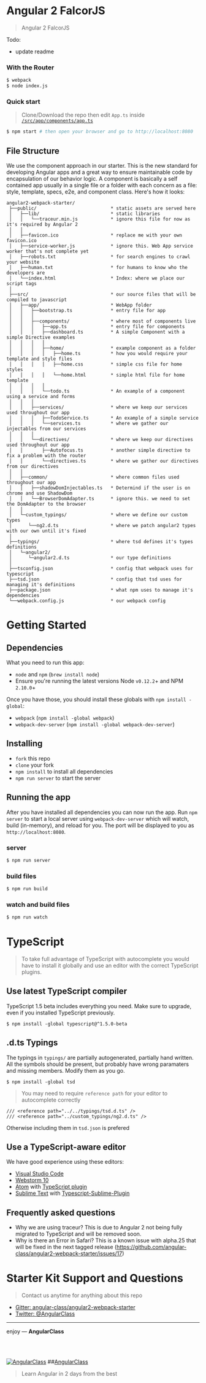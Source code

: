 # Angular 2 FalcorJS

> Angular 2 FalcorJS

Todo:
* update readme

### With the Router
```bash
$ webpack
$ node index.js
```


### Quick start
> Clone/Download the repo then edit `App.ts` inside [`/src/app/components/app.ts`](/src/app/App.ts)

```bash
$ npm start # then open your browser and go to http://localhost:8080
```




## File Structure
We use the component approach in our starter. This is the new standard for developing Angular apps and a great way to ensure maintainable code by encapsulation of our behavior logic. A component is basically a self contained app usually in a single file or a folder with each concern as a file: style, template, specs, e2e, and component class. Here's how it looks:
```
angular2-webpack-starter/
 ├──public/                           * static assets are served here
 │   ├──lib/                          * static libraries
 │   │   └──traceur.min.js            * ignore this file for now as it's required by Angular 2
 │   │
 │   ├──favicon.ico                   * replace me with your own favicon.ico
 │   ├──service-worker.js             * ignore this. Web App service worker that's not complete yet
 │   ├──robots.txt                    * for search engines to crawl your website
 │   ├──human.txt                     * for humans to know who the developers are
 │   └──index.html                    * Index: where we place our script tags
 │
 ├──src/                              * our source files that will be compiled to javascript
 │   ├──app/                          * WebApp folder
 │   │   ├──bootstrap.ts              * entry file for app
 │   │   │
 │   │   ├──components/               * where most of components live
 │   │   │   ├──app.ts                * entry file for components
 │   │   │   ├──dashboard.ts          * A simple Component with a simple Directive examples
 │   │   │   │
 │   │   │   ├──home/                 * example component as a folder
 │   │   │   │   ├──home.ts           * how you would require your template and style files
 │   │   │   │   ├──home.css          * simple css file for home styles
 │   │   │   │   └──home.html         * simple html file for home template
 │   │   │   │
 │   │   │   └──todo.ts               * An example of a component using a service and forms
 │   │   │
 │   │   ├──services/                 * where we keep our services used throughout our app
 │   │   │   ├──TodoService.ts        * An example of a simple service
 │   │   │   └──services.ts           * where we gather our injectables from our services
 │   │   │
 │   │   └──directives/               * where we keep our directives used throughout our app
 │   │       ├──Autofocus.ts          * another simple directive to fix a problem with the router
 │   │       └──directives.ts         * where we gather our directives from our directives
 │   │
 │   ├──common/                       * where common files used throughout our app
 │   │   ├──shadowDomInjectables.ts   * Determind if the user is on chrome and use ShadowDom
 │   │   └──BrowserDomAdapter.ts      * ignore this. we need to set the DomAdapter to the browser
 │   │
 │   └─custom_typings/                * where we define our custom types
 │      └──ng2.d.ts                   * where we patch angular2 types with our own until it's fixed
 │
 ├──typings/                          * where tsd defines it's types definitions
 │   └─angular2/
 │      └─angular2.d.ts               * our type definitions
 │
 ├──tsconfig.json                     * config that webpack uses for typescript
 ├──tsd.json                          * config that tsd uses for managing it's definitions
 ├──package.json                      * what npm uses to manage it's dependencies
 └──webpack.config.js                 * our webpack config
```

# Getting Started
## Dependencies
What you need to run this app:
* `node` and `npm` (`brew install node`)
* Ensure you're running the latest versions Node `v0.12.2`+ and NPM `2.10.0`+

Once you have those, you should install these globals with `npm install -global`:
* `webpack` (`npm install -global webpack`)
* `webpack-dev-server` (`npm install -global webpack-dev-server`)

## Installing
* `fork` this repo
* `clone` your fork
* `npm install` to install all dependencies
* `npm run server` to start the server

## Running the app
After you have installed all dependencies you can now run the app. Run `npm server` to start a local server using `webpack-dev-server` which will watch, build (in-memory), and reload for you. The port will be displayed to you as `http://localhost:8080`.

### server
```bash
$ npm run server
```

### build files
```bash
$ npm run build
```

### watch and build files
```bash
$ npm run watch
```

# TypeScript
> To take full advantage of TypeScript with autocomplete you would have to install it globally and use an editor with the correct TypeScript plugins.

## Use latest TypeScript compiler
TypeScript 1.5 beta includes everything you need. Make sure to upgrade, even if you installed TypeScript previously.

    $ npm install -global typescript@^1.5.0-beta

## .d.ts Typings
The typings in `typings/` are partially autogenerated, partially hand
written. All the symbols should be present, but probably have wrong paramaters
and missing members. Modify them as you go.

    $ npm install -global tsd
 > You may need to require `reference path` for your editor to autocomplete correctly
 ```
 /// <reference path="../../typings/tsd.d.ts" />
 /// <reference path="../custom_typings/ng2.d.ts" />
 ```
 Otherwise including them in `tsd.json` is prefered

## Use a TypeScript-aware editor
We have good experience using these editors:

* [Visual Studio Code](https://code.visualstudio.com/)
* [Webstorm 10](https://www.jetbrains.com/webstorm/download/)
* [Atom](https://atom.io/) with [TypeScript plugin](https://atom.io/packages/atom-typescript)
* [Sublime Text](http://www.sublimetext.com/3) with [Typescript-Sublime-Plugin](https://github.com/Microsoft/Typescript-Sublime-plugin#installation)

## Frequently asked questions
* Why we are using traceur? This is due to Angular 2 not being fully migrated to TypeScript and will be removed soon.
* Why is there an Error in Safari? This is a known issue with alpha.25 that will be fixed in the next tagged release (https://github.com/angular-class/angular2-webpack-starter/issues/17)


# Starter Kit Support and Questions
> Contact us anytime for anything about this repo

* [Gitter: angular-class/angular2-webpack-starter](https://gitter.im/angular-class/angular2-webpack-starter)
* [Twitter: @AngularClass](https://twitter.com/AngularClass)

___

enjoy — **AngularClass**

<br><br>

[![AngularClass](https://angularclass.com/images/ng-crown.svg  "Angular Class")](https://angularclass.com)
##[AngularClass](https://angularclass.com)
> Learn Angular in 2 days from the best
